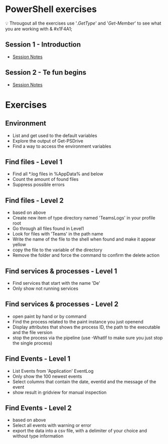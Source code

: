 # PowerShell exercises
&#x1F4A1; Througout all the exercises use '*.GetType*' and '*Get-Member*' to see what you are working with &    #x1F4A1;

## Session 1 - Introduction
- [Session Notes](https://github.com/psymonious/PoshSessionNotes/blob/master/session1.ps1)

## Session 2 - Te fun begins
- [Session Notes](https://github.com/psymonious/PoshSessionNotes/blob/master/session2.ps1)

# Exercises

## Environment
- List and get used to the default variables
- Explore the output of Get-PSDrive
- Find a way to access the environment variables

## Find files - Level 1
- Find all *.log files in %AppData% and below
- Count the amount of found files
- Suppress possible errors

## Find files - Level 2
- based on above
- Create new item of type directory named 'TeamsLogs' in your profile root
- Go through all files found in Level1
- Look for files with 'Teams' in the path name
- Write the name of the file to the shell when found and make it appear yellow
- copy the file to the variable of the directory
- Remove the folder and force the command to confirm the delete action

## Find services & processes - Level 1
- Find services that start with the name 'De'
- Only show not running services

## Find services & processes - Level 2
- open paint by hand or by command
- Find the process related to the paint instance you just openend
- Display attributes that shows the process ID, the path to the executable and the file version
- stop the process via the pipeline (use -WhatIf to make sure you just stop the single process)

## Find Events - Level 1
- List Events from 'Application' EventLog
- Only show the 100 newest events
- Select columns that contain the date, eventid and the message of the event
- show result in gridview for manual inspection

## Find Events - Level 2
- based on above
- Select all events with warning or error
- export the data into a csv file, with a delimiter of your choice and without type information

